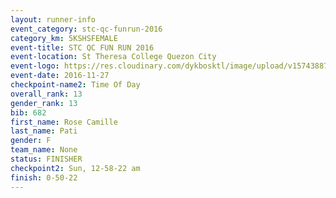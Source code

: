```yaml
---
layout: runner-info 
event_category: stc-qc-funrun-2016 
category_km: 5KSHSFEMALE 
event-title: STC QC FUN RUN 2016 
event-location: St Theresa College Quezon City 
event-logo: https://res.cloudinary.com/dykbosktl/image/upload/v1574388789/Logo/Fun_Run_Poster_tgejen.jpg 
event-date: 2016-11-27 
checkpoint-name2: Time Of Day 
overall_rank: 13
gender_rank: 13
bib: 682
first_name: Rose Camille
last_name: Pati
gender: F
team_name: None
status: FINISHER
checkpoint2: Sun, 12-58-22 am
finish: 0-50-22
---
```

